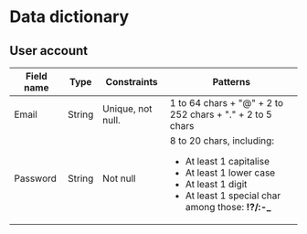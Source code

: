 # Data dictionary

## User account

| Field name    | Type    | Constraints         | Patterns
|---------------|---------|---------------------|-----------------------------------------------------------------------------------------------------------|
| Email         | String  | Unique, not null.   | 1 to 64 chars + "@" + 2 to 252 chars + "." + 2 to 5 chars                                                 |
| Password      | String  | Not null            | 8 to 20 chars, including: <ul><li>At least 1 capitalise</li><li>At least 1 lower case</li><li>At least 1 digit</li><li>At least 1 special char among those: <strong>!?/:-_</strong> </li></ul>                                                                                        |